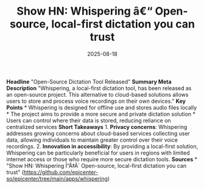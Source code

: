 ﻿---
title: 'Show HN: Whispering â€“ Open-source, local-first dictation you can trust'
date: '2025-08-18'
category: Markets
image: "/images/generated/briefs/2025-08-18/show hn whispering  opensource localfirst dictation you can .svg"

summary: ''
slug: 'show hn whispering  opensource localfirst dictation you can '
source_urls:
- https://github.com/epicenter-so/epicenter/tree/main/apps/whispering
seo:
  title: 'Show HN: Whispering â€“ Open-source, local-first dictation you can trust |
    Hash n Hedge'
  description: ''
  keywords:
  - news
  - markets
  - brief
---

**Headline** "Open-Source Dictation Tool Released"  **Summary Meta Description** "Whispering, a local-first dictation tool, has been released as an open-source project. This alternative to cloud-based solutions allows users to store and process voice recordings on their own devices."  **Key Points**  * Whispering is designed for offline use and stores audio files locally * The project aims to provide a more secure and private dictation solution * Users can control where their data is stored, reducing reliance on centralized services  **Short Takeaways**  1. **Privacy concerns**: Whispering addresses growing concerns about cloud-based services collecting user data, allowing individuals to maintain greater control over their voice recordings. 2. **Innovation in accessibility**: By providing a local-first solution, Whispering can be particularly beneficial for users in regions with limited internet access or those who require more secure dictation tools.  **Sources** * "Show HN: Whispering Î“Ã‡Ã´ Open-source, local-first dictation you can trust" (https://github.com/epicenter-so/epicenter/tree/main/apps/whispering) 
